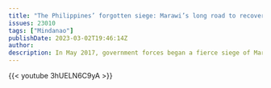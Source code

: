 ```yaml
---
title: "The Philippines’ forgotten siege: Marawi’s long road to recovery"
issues: 23010
tags: ["Mindanao"]
publishDate: 2023-03-02T19:46:14Z
author: 
description: In May 2017, government forces began a fierce siege of Marawi, a provincial capital on the island of Mindanao in the Philippines. It took five months of heavy shelling and street-by-street fighting to root out Maute rebels linked to so-called Islamic State, at the cost of more than 1,000 lives and of displacing some 360,000 people.
---
```



{{< youtube 3hUELN6C9yA >}}